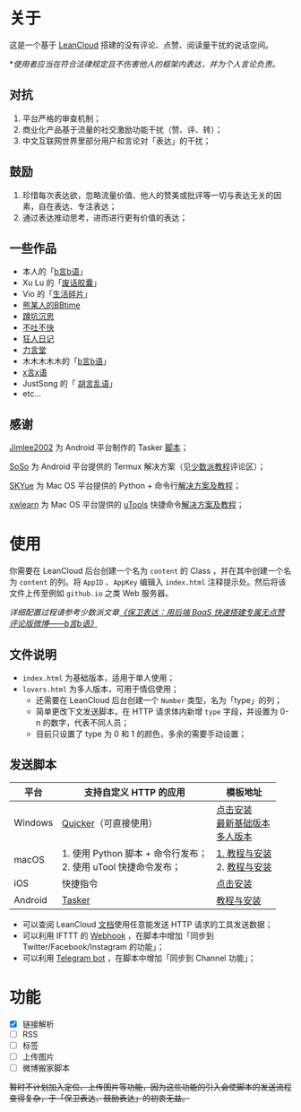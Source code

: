 

# 关于

这是一个基于 [LeanCloud](https://leancloud.app/) 搭建的没有评论、点赞、阅读量干扰的说话空间。

**使用者应当在符合法律规定且不伤害他人的框架内表达，并为个人言论负责。*

## 对抗

1. 平台严格的审查机制；
2. 商业化产品基于流量的社交激励功能干扰（赞、评、转）；
3. 中文互联网世界里部分用户和言论对「表达」的干扰；

## 鼓励

1. 珍惜每次表达欲，忽略流量价值、他人的赞美或批评等一切与表达无关的因素，自在表达、专注表达；
2. 通过表达推动思考，进而进行更有价值的表达；

## 一些作品

- 本人的「[b言b语](https://bb.daibor.com)」
- Xu Lu 的「[废话胶囊](https://bb.lynnislu.com/)」
- Vio 的「[生活碎片](https://vio1331.github.io/)」
- [熊某人的BBtime](https://wangyurui.cn/)
- [蹲坑沉思](https://dashlin.github.io/mythought/)
- [不吐不快](http://blog.zackzhou.com/thread/)
- [狂人日记](https://bb.elizen.me/)
- [力言堂](http://weibo.litalk.net/)
- 木木木木木的「[b言b语](https://immmmm.com/bb/)」
- [x言x语](https://chiperman.github.io/JustBB/)
- JustSong 的「 [胡言乱语](https://nonsense.justsong.cn/)」
- etc…



## 感谢

[Jimlee2002](https://github.com/jimlee2002) 为 Android 平台制作的 Tasker [脚本](https://github.com/jimlee2002/nonsense.fun_tasker)；

[SoSo](https://sspai.com/u/0y3pn1ih/updates) 为 Android 平台提供的 Termux 解决方案（见[少数派教程](https://sspai.com/post/60024)评论区）；

[SKYue](https://www.skyue.com/) 为 Mac OS 平台提供的 Python + 命令行[解决方案及教程](https://www.skyue.com/blog/20042614.html)；

[xwlearn](https://xwlearn.com/) 为 Mac OS 平台提供的 [uTools](https://www.u.tools/) 快捷命令[解决方案及教程](https://xwlearn.com/howto-graciously-bb-in-mac/)；

# 使用

你需要在 LeanCloud 后台创建一个名为 `content` 的 Class ，并在其中创建一个名为 `content` 的列。将 `AppID` 、`AppKey` 编辑入 `index.html` 注释提示处。然后将该文件上传至例如 `github.io` 之类 Web 服务器。

*详细配置过程请参考少数派文章[《保卫表达：用后端 BaaS 快速搭建专属无点赞评论版微博——b言b语》](https://sspai.com/post/60024)*

## 文件说明

- `index.html` 为基础版本，适用于单人使用；
- `lovers.html` 为多人版本，可用于情侣使用；
  - 还需要在 LeanCloud 后台创建一个 `Number` 类型，名为「type」的列；
  - 简单更改下文发送脚本，在 HTTP 请求体内新增 `type` 字段，并设置为 0-n 的数字，代表不同人员；
  - 目前只设置了 type 为 0 和 1 的颜色，多余的需要手动设置；

## 发送脚本

| 平台    | 支持自定义 HTTP 的应用                                       | 模板地址                                                     |
| ------- | ------------------------------------------------------------ | ------------------------------------------------------------ |
| Windows | [Quicker](https://www.getquicker.net/)（可直接使用）         | [点击安装](https://getquicker.net/sharedaction?code=eeb80278-5f53-4b0d-d333-08d7e0dd26a9)<br>[最新基础版本](https://getquicker.net/sharedaction?code=6f13a847-1543-4a88-5a41-08d7fefdcaef)<br>[多人版本](https://getquicker.net/sharedaction?code=b07a57b9-dd67-40fc-5a40-08d7fefdcaef)|
| macOS   | 1. 使用 Python 脚本 + 命令行发布；<br />2. 使用 uTool 快捷命令发布； | [1. 教程与安装](https://www.skyue.com/blog/20042614.html)<br />2. [教程与安装](https://xwlearn.com/howto-graciously-bb-in-mac/) |
| iOS     | 快捷指令                                                     | [点击安装](https://www.icloud.com/shortcuts/3cfcbc36a6a24e0a8721bfeef8dfc6cf) |
| Android | [Tasker](https://play.google.com/store/apps/details?id=net.dinglisch.android.taskerm&hl=en_US) | [教程与安装](https://github.com/jimlee2002/nonsense.fun_tasker) |

- 可以查阅 LeanCloud [文档](https://console.leancloud.app/docs/rest_api.html#hash1094926014)使用任意能发送 HTTP 请求的工具发送数据；
- 可以利用 IFTTT 的 [Webhook](https://ifttt.com/maker_webhooks) ，在脚本中增加「同步到 Twitter/Facebook/Instagram 的功能」；
- 可以利用 [Telegram bot](https://core.telegram.org/bots/api) ，在脚本中增加「同步到 Channel 功能」；



# 功能

- [x]  链接解析
- [ ] RSS
- [ ] 标签
- [ ] 上传图片
- [ ] 微博搬家脚本

~~暂时不计划加入定位、上传图片等功能，因为这些功能的引入会使脚本的发送流程变得复杂，于「保卫表达、鼓励表达」的初衷无益。~~
